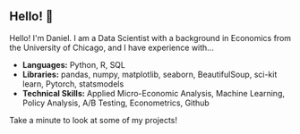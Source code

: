 ## **Hello! 👋**

Hello! I'm Daniel. I am a Data Scientist with a background in Economics from the University of Chicago, and I have experience with...

- **Languages:** Python, R, SQL
- **Libraries:** pandas, numpy, matplotlib, seaborn, BeautifulSoup, sci-kit learn, Pytorch, statsmodels
- **Technical Skills:** Applied Micro-Economic Analysis, Machine Learning, Policy Analysis, A/B Testing, Econometrics, Github

Take a minute to look at some of my projects!

<!--
**danielsavila/danielsavila** is a ✨ _special_ ✨ repository because its `README.md` (this file) appears on your GitHub profile.

tests
Here are some ideas to get you started:

- 🔭 I’m currently working on ...
- 🌱 I’m currently learning ...
- 👯 I’m looking to collaborate on ...
- 🤔 I’m looking for help with ...
- 💬 Ask me about ...
- 📫 How to reach me: ...
- 😄 Pronouns: ...
- ⚡ Fun fact: ...
-->

